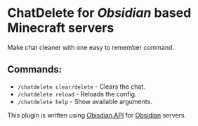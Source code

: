 # ChatDelete for *Obsidian* based Minecraft servers
Make chat cleaner with one easy to remember command.

## Commands:
- `/chatdelete clear/delete` - Clears the chat.
- `/chatdelete reload` - Reloads the config.
- `/chatdelete help` - Show available arguments.

This plugin is written using [Obisdian.API](https://github.com/Naamloos/Obsidian/Obisdian.API) for [Obsidian](https://github.com/Naamloos/Obsidian) servers.
